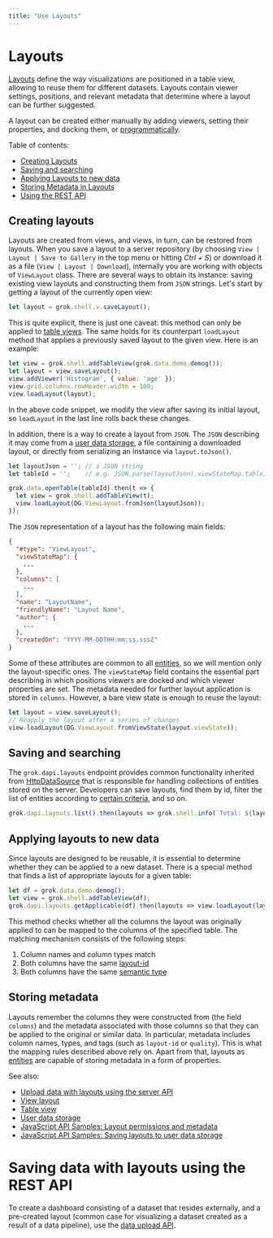 ```yaml
---
title: "Use Layouts"
---
```


# Layouts

[Layouts](../../visualize/view-layout.md) define the way visualizations are positioned in a table view, allowing to
reuse them for different datasets. Layouts contain viewer settings, positions, and relevant metadata that determine
where a layout can be further suggested.

A layout can be created either manually by adding viewers, setting their properties, and docking them,
or [programmatically](manipulate-viewers.md).

Table of contents:

- [Creating Layouts](#creating-layouts)
- [Saving and searching](#saving-and-searching)
- [Applying Layouts to new data](#applying-layouts-to-new-data)
- [Storing Metadata in Layouts](#storing-metadata)
- [Using the REST API](#saving-data-with-layouts-using-the-rest-api)

## Creating layouts

Layouts are created from views, and views, in turn, can be restored from layouts. When you save a layout to a server
repository (by choosing `View | Layout | Save to Gallery` in the top menu or hitting _Ctrl + S_) or download it as a
file (`View | Layout | Download`), internally you are working with objects of `ViewLayout` class. There are several ways
to obtain its instance: saving existing view layouts and constructing them from `JSON` strings. Let's start by getting a
layout of the currently open view:

```js
let layout = grok.shell.v.saveLayout();
```

This is quite explicit, there is just one caveat: this method can only be applied to
[table views](../../datagrok/table-view.md). The same holds for its counterpart `loadLayout`
method that applies a previously saved layout to the given view. Here is an example:

```js
let view = grok.shell.addTableView(grok.data.demo.demog());
let layout = view.saveLayout();
view.addViewer('Histogram', { value: 'age' });
view.grid.columns.rowHeader.width = 100;
view.loadLayout(layout);
```

In the above code snippet, we modify the view after saving its initial layout, so
`loadLayout` in the last line rolls back these changes.

In addition, there is a way to create a layout from `JSON`. The `JSON` describing it may come from a
[user data storage](https://public.datagrok.ai/js/samples/ui/views/layouts), a file containing a downloaded layout, or
directly from serializing an instance via `layout.toJson()`.

```js
let layoutJson = ''; // a JSON string
let tableId = '';    // e.g. JSON.parse(layoutJson).viewStateMap.tableId

grok.data.openTable(tableId).then(t => {
  let view = grok.shell.addTableView(t);
  view.loadLayout(DG.ViewLayout.fromJson(layoutJson));
});
```

The `JSON` representation of a layout has the following main fields:

```json
{
  "#type": "ViewLayout",
  "viewStateMap": {
    ...
  },
  "columns": [
    ...
  ],
  "name": "LayoutName",
  "friendlyName": "Layout Name",
  "author": {
    ...
  },
  "createdOn": "YYYY-MM-DDTHH:mm:ss.sssZ"
}
```

Some of these attributes are common to all [entities](../../datagrok/objects.md), so we will mention only the
layout-specific ones. The `viewStateMap` field contains the essential part describing in which positions viewers are
docked and which viewer properties are set. The metadata needed for further layout application is stored in `columns`.
However, a bare view state is enough to reuse the layout:

```js
let layout = view.saveLayout();
// Reapply the layout after a series of changes
view.loadLayout(DG.ViewLayout.fromViewState(layout.viewState));
```

## Saving and searching

The `grok.dapi.layouts` endpoint provides common functionality inherited from
[HttpDataSource](https://datagrok.ai/js-api/classes/dg.HttpDataSource) that is responsible for handling collections of
entities stored on the server. Developers can save layouts, find them by id, filter the list of entities according
to [certain criteria](../../datagrok/smart-search.md), and so on.

```js
grok.dapi.layouts.list().then(layouts => grok.shell.info(`Total: ${layouts.length}`));
```

## Applying layouts to new data

Since layouts are designed to be reusable, it is essential to determine whether they can be applied to a new dataset.
There is a special method that finds a list of appropriate layouts for a given table:

```js
let df = grok.data.demo.demog();
let view = grok.shell.addTableView(df);
grok.dapi.layouts.getApplicable(df).then(layouts => view.loadLayout(layouts[0]));
```

This method checks whether all the columns the layout was originally applied to can be mapped to the columns of the
specified table. The matching mechanism consists of the following steps:

1. Column names and column types match
2. Both columns have the same [layout-id](../../discover/tags.md#layout-id)
3. Both columns have the same [semantic type](../../discover/tags.md#quality)

## Storing metadata

Layouts remember the columns they were constructed from (the field `columns`) and the metadata associated with those
columns so that they can be applied to the original or similar data. In particular, metadata includes column names,
types, and tags (such as `layout-id` or `quality`). This is what the mapping rules described above rely on. Apart from
that, layouts as
[entities](../../datagrok/objects.md) are capable of storing metadata in a form of properties.

See also:

- [Upload data with layouts using the server API](upload-data.md#layout)
- [View layout](../../visualize/view-layout.md)
- [Table view](../../datagrok/table-view.md)
- [User data storage](user-data-storage.md)
- [JavaScript API Samples: Layout permissions and metadata](https://public.datagrok.ai/js/samples/dapi/layouts-and-permissions)
- [JavaScript API Samples: Saving layouts to user data storage](https://public.datagrok.ai/js/samples/ui/views/layouts)

# Saving data with layouts using the REST API

To create a dashboard consisting of a dataset that resides externally, and a pre-created layout
(common case for visualizing a dataset created as a result of a data pipeline), use
the [data upload API](upload-data.md).

